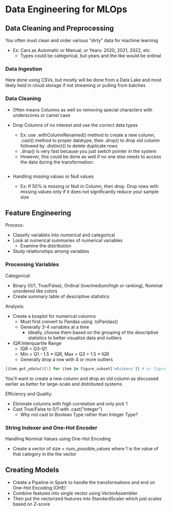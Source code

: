 # Data Engineering for MLOps

## Data Cleaning and Preprocessing

You often must clean and order various "dirty" data for machine learning
- Ex: Cars as Automatic or Manual, or Years: 2020, 2021, 2022, etc.
    - Types could be categorical, but years and the like would be ordinal

### Data Ingestion
Here done using CSVs, but mostly will be done from a Data Lake and most likely held in cloud storage if not streaming or pulling from batches

### Data Cleaning
- Often means Columns as well so removing special characters with underscores or camel case
- Drop Columns of no interest and use the correct data types
    - Ex: use .withColumnRenamed() method to create a new column, .cast() method to proper datatype, then .drop() to drop old column followed by .distinct() to delete duplicate rows
    - .drop() is very fast because you just switch  pointer in the system
    - However, this could be done as well if no one else needs to access the data during the transformation: 
    ```python df = df.withColumn('column_name', col('column_name').cast('desired_data_type')).dropDuplicates()
    ```

- Handling missing values or Null values
    - Ex: If 50% is missing or Null in Column, then drop. Drop rows with missing values only if it does not significantly reduce your sample size

## Feature Engineering
Process:
- Classify variables into numerical and categorical
- Look at numerical summaries of numerical variables
    - Examine the distribution
- Study relationships among variables

### Processing Variables
Categorical:
- Binary (0/1, True/False), Ordinal (low/medium/high or ranking), Nominal unordered like colors
- Create summary table of descriptive statistics

Analysis:
- Create a boxplot for numerical columns
    - Must first convert to Pandas using .toPandas()
    - Generally 3-4 variables at a time
        - Ideally, choose them based on the grouping of the descriptive statistics to better visualize data and outliers
- IQR:Interquartile Range
    - IQR = Q3-Q1
    - Min = Q1 - 1.5 * IQR, Max = Q3 + 1.5 * IQR
    - Generally drop a row with 4 or more outliers
```python
[item.get_ydata()[1] for item in figure_subset['whiskers']] # or figure_subset['fliers']
```
You'll want to create a new column and drop an old column as discussed earlier as better for large-scale and distributed systems

Efficiency and Quality:
- Eliminate columns with high correlation and only pick 1
- Cast True/False to 0/1 with .cast("integer")
    - Why not cast to Boolean Type rather than Integer Type?

### String Indexer and One-Hot Encoder
Handling Nominal Values using One-Hot Encoding
- Create a vector of size = num_possible_values where 1 is the value of that category in the the vector

## Creating Models
- Create a Pipeline in Spark to handle the transformations and end on One-Hot Encoding (OHE)
- Combine features into single vector using VectorAssembler
- Then put the vectorized features into StandardScaler which just scales based on Z-score
